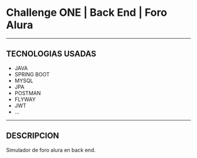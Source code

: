 # Challenge ONE | Back End | Foro Alura 
--------------------------------------
## TECNOLOGIAS USADAS
* JAVA
* SPRING BOOT
* MYSQL
* JPA
* POSTMAN
* FLYWAY
* JWT
* ...

______________________________________

## DESCRIPCION
Simulador de foro alura en back end.
